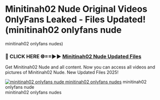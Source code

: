 # Minitinah02 Nude Original Videos 0nlyFans Leaked - Files Updated! (minitinah02 onlyfans nude<br>
minitinah02 onlyfans nudes)

<h3>🔴 CLICK HERE 🌐==►► <a href="https://tinyurl.com/2p9ay9w9" rel="nofollow">Minitinah02 Nude Updated Files</a></h3>

Get Minitinah02 Nude and all content. Now you can access all videos and pictures of Minitinah02 Nude. New Updated Files 2025!

[![minitinah02 onlyfans nude<br>
minitinah02 onlyfans nudes](https://i.imgur.com/KQgVmj3.gif)](https://tinyurl.com/2p9ay9w9)
minitinah02 onlyfans nude<br>
minitinah02 onlyfans nudes